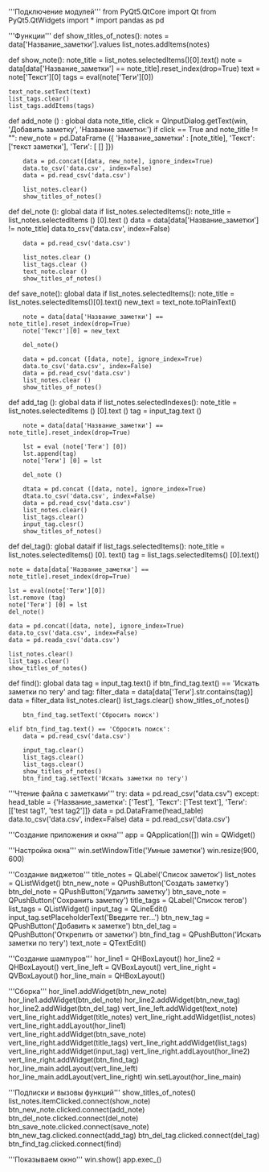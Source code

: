'''Подключение модулей'''
from PyQt5.QtCore import Qt
from PyQt5.QtWidgets import *
import pandas as pd




'''Функции'''
def show_titles_of_notes():
    notes = data['Название_заметки'].values
    list_notes.addItems(notes)


def show_note():
    note_title = list_notes.selectedItems()[0].text()
    note = data[data['Название_заметки'] == note_title].reset_index(drop=True)
    text = note['Текст'][0]
    tags = eval(note['Теги'][0])


    text_note.setText(text)
    list_tags.clear()
    list_tags.addItems(tags)

def add_note () :
    global data
    note_title, click = QInputDialog.getText(win,
                                             'Добавить заметку',
                                             'Название заметки:')
    if click == True and note_title != "":
        new_note = pd.DataFrame ({ 'Название_заметки' : [note_title],
                                  'Текст': ['текст заметки'],
                                  'Теги': [ [] ]})
        
        data = pd.concat([data, new_note], ignore_index=True)
        data.to_csv('data.csv', index=False)
        data = pd.read_csv('data.csv')

        list_notes.clear()
        show_titles_of_notes()

def del_note ():
    global data
    if list_notes.selectedItems():
        note_title = list_notes.selectedItems () [0].text ()
        data = data[data['Название_заметки'] != note_title]
        data.to_csv('data.csv', index=False)

        data = pd.read_csv('data.csv')

        list_notes.clear ()
        list_tags.clear ()
        text_note.clear ()
        show_titles_of_notes()
def save_note():
    global data
    if list_notes.selectedItems():
        note_title = list_notes.selectedItems()[0].text()
        new_text = text_note.toPlainText()

        note = data[data['Название_заметки'] == note_title].reset_index(drop=True)
        note['Текст'][0] = new_text

        del_note()

        data = pd.concat ([data, note], ignore_index=True)
        data.to_csv('data.csv', index=False)
        data = pd.read_csv('data.csv')
        list_notes.clear ()
        show_titles_of_notes()

def add_tag ():
    global data 
    if list_notes.selectedIndexes():
        note_title = list_notes.selectedItems () [0].text ()
        tag =  input_tag.text ()

        note = data[data['Название_заметки'] == note_title].reset_index(drop=True)

        lst = eval (note['Теги'] [0])
        lst.append(tag)
        note['Теги'] [0] = lst

        del_note ()

        dtata = pd.concat ([data, note], ignore_index=True)
        dtata.to_csv('data.csv', index=False)
        data = pd.read_csv('data.csv')
        list_notes.clear()
        list_tags.clear()
        input_tag.clesr()
        show_titles_of_notes()

def del_tag():
    global dataif 
    if list_tags.selectedItems():
        note_title = list_notes.selectedItems() [0]. text()
        tag = list_tags.selectedItems() [0].text()

    note = data[data['Название_заметки'] == note_title].reset_index(drop=True)

    lst = eval(note['Теги'][0])
    lst.remove (tag)
    note['Теги'] [0] = lst
    del_note()

    data = pd.concat([data, note], ignore_index=True)
    data.to_csv('data.csv', index=False)
    data = pd.reada_csv('data.csv')

    list_notes.clear()
    list_tags.clear()
    show_titles_of_notes()

def find():
    global data
    tag = input_tag.text()
    if btn_find_tag.text() == 'Искать заметки по тегу' and tag:
        filter_data = data[data['Теги'].str.contains(tag)]
        data = filter_data
        list_notes.clear()
        list_tags.clear()
        show_titles_of_notes()

        btn_find_tag.setText('Сбросить поиск')

    elif btn_find_tag.text() == 'Сбросить поиск':
        data = pd.read_csv('data.csv')

        input_tag.clear()
        list_tags.clear()
        list_tags.clear()
        show_titles_of_notes()
        btn_find_tag.setText('Искать заметки по тегу')





'''Чтение файла с заметками'''
try:
    data = pd.read_csv("data.csv")
except:
    head_table = {'Название_заметки': ['Test'],
              'Текст': ['Test text'],
              'Теги': [['test tag1', 'test tag2']]}
    data = pd.DataFrame(head_table)
    data.to_csv('data.csv', index=False)
    data = pd.read_csv('data.csv')






'''Создание приложения и окна'''
app = QApplication([])
win = QWidget()






'''Настройка окна'''
win.setWindowTitle('Умные заметки')
win.resize(900, 600)






'''Создание виджетов'''
title_notes = QLabel('Список заметок')
list_notes = QListWidget()
btn_new_note = QPushButton('Создать заметку')
btn_del_note = QPushButton('Удалить заметку')
btn_save_note = QPushButton('Сохранить заметку')
title_tags = QLabel('Список тегов')
list_tags = QListWidget()
input_tag = QLineEdit()
input_tag.setPlaceholderText('Введите тег...')
btn_new_tag = QPushButton('Добавить к заметке')
btn_del_tag = QPushButton('Открепить от заметки')
btn_find_tag = QPushButton('Искать заметки по тегу')
text_note = QTextEdit()






'''Создание шампуров'''
hor_line1 = QHBoxLayout()
hor_line2 = QHBoxLayout()
vert_line_left = QVBoxLayout()
vert_line_right = QVBoxLayout()
hor_line_main = QHBoxLayout()






'''Сборка'''
hor_line1.addWidget(btn_new_note)
hor_line1.addWidget(btn_del_note)
hor_line2.addWidget(btn_new_tag)
hor_line2.addWidget(btn_del_tag)
vert_line_left.addWidget(text_note)
vert_line_right.addWidget(title_notes)
vert_line_right.addWidget(list_notes)
vert_line_right.addLayout(hor_line1)
vert_line_right.addWidget(btn_save_note)
vert_line_right.addWidget(title_tags)
vert_line_right.addWidget(list_tags)
vert_line_right.addWidget(input_tag)
vert_line_right.addLayout(hor_line2)
vert_line_right.addWidget(btn_find_tag)
hor_line_main.addLayout(vert_line_left)
hor_line_main.addLayout(vert_line_right)
win.setLayout(hor_line_main)


'''Подписки и вызовы функций'''
show_titles_of_notes()
list_notes.itemClicked.connect(show_note)
btn_new_note.clicked.connect(add_note)
btn_del_note.clicked.connect(del_note)
btn_save_note.clicked.connect(save_note)
btn_new_tag.clicked.connect(add_tag)
btn_del_tag.clicked.connect(del_tag)
btn_find_tag.clicked.connect(find)

'''Показываем окно'''
win.show()
app.exec_()
